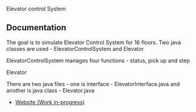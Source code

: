 Elevator control SystemDocumentation------------- The goal is to simulate Elevator Control System for 16 floors. Two java classes are used - ElevatorControlSystem and ElevatorElevatorControlSystem manages four functions - status, pick up and stepElevator   There are two java files - one is interface - ElevatorInterface.java and another is java class - Elevator.java  - [Website (Work in-progress)](http://dhivya89.github.com/CodingChallenge) 